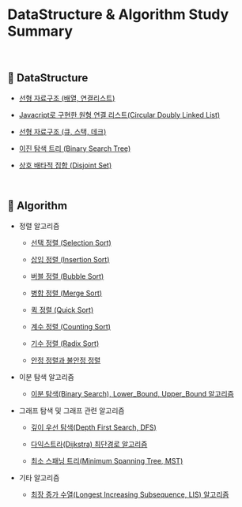 # DataStructure & Algorithm Study Summary

<br>

## :book: DataStructure

* [선형 자료구조 (배열, 연결리스트)](https://github.com/bestdevhyo1225/algorithm_summary/blob/master/data_structure/LinearDatastructure_Array_LinkedList.md)

* [Javacript로 구현한 원형 연결 리스트(Circular Doubly Linked List)](https://github.com/bestdevhyo1225/algorithm_summary/tree/master/data_structure_code/circular_doubly_linked_list)

* [선형 자료구조 (큐, 스택, 데크)](https://github.com/bestdevhyo1225/algorithm_summary/blob/master/data_structure/LinearDatastructure_Queue_Stack_Deque.md)

* [이진 탐색 트리 (Binary Search Tree)](https://github.com/bestdevhyo1225/algorithm_summary/blob/master/data_structure/binary_search_tree.md)

* [상호 배타적 집합 (Disjoint Set)](https://github.com/bestdevhyo1225/algorithm_summary/blob/master/data_structure/DisjointSet.md)

<br>

## :book: Algorithm

* 정렬 알고리즘

    * [선택 정렬 (Selection Sort)](https://github.com/bestdevhyo1225/algorithm_summary/blob/master/algorithm/sort_selection.md)

    * [삽입 정렬 (Insertion Sort)](https://github.com/bestdevhyo1225/algorithm_summary/blob/master/algorithm/sort_insertion.md)

    * [버블 정렬 (Bubble Sort)](https://github.com/bestdevhyo1225/algorithm_summary/blob/master/algorithm/sort_bubble.md)

    * [병합 정렬 (Merge Sort)](https://github.com/bestdevhyo1225/algorithm_summary/blob/master/algorithm/sort_merge.md)

    * [퀵 정렬 (Quick Sort)](https://github.com/bestdevhyo1225/algorithm_summary/blob/master/algorithm/sort_quick.md)

    * [계수 정렬 (Counting Sort)](https://github.com/bestdevhyo1225/algorithm_summary/blob/master/algorithm/sort_counting.md)

    * [기수 정렬 (Radix Sort)](https://github.com/bestdevhyo1225/algorithm_summary/blob/master/algorithm/sort_radix.md)

    * [안정 정렬과 불안정 정렬](https://github.com/bestdevhyo1225/algorithm_summary/blob/master/algorithm/stableSort_unstableSort.md)

* 이분 탐색 알고리즘

    * [이분 탐색(Binary Search), Lower_Bound, Upper_Bound 알고리즘](https://github.com/bestdevhyo1225/algorithm_summary/blob/master/algorithm/binary_search.md)

* 그래프 탐색 및 그래프 관련 알고리즘

    * [깊이 우선 탐색(Depth First Search, DFS)](https://github.com/bestdevhyo1225/algorithm_summary/blob/master/algorithm/depth_first_search.md)

    * [다익스트라(Dijkstra) 최단경로 알고리즘](https://github.com/bestdevhyo1225/algorithm_summary/blob/master/algorithm/dijkstra.md)

    * [최소 스패닝 트리(Minimum Spanning Tree, MST)](https://github.com/bestdevhyo1225/algorithm_summary/blob/master/algorithm/MinimumSpanningTree.md)

* 기타 알고리즘

    * [최장 증가 수열(Longest Increasing Subsequence, LIS) 알고리즘](https://github.com/bestdevhyo1225/algorithm_summary/blob/master/algorithm/LongestIncreasingSubsequence.md)

